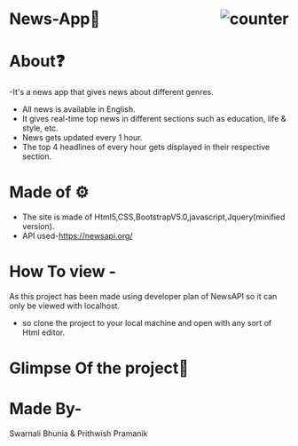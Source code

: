 # News-App📰<img src="https://img.shields.io/website?down_color=red&style=for-the-badge&url=https://prithwishpramanik.github.io/News-App" alt="counter" align="right"/>
# About❓
-It's a news app that gives news about different genres.
- All news is available in English.
- It gives real-time top news in different sections such as education, life & style, etc.
- News gets updated every 1 hour.
- The top 4 headlines of every hour gets displayed in their respective section.
# Made of ⚙
- The site is made of Html5,CSS,BootstrapV5.0,javascript,Jquery(minified version).
- API used-https://newsapi.org/
# How To view -
As this project has been made using developer plan of NewsAPI so it can only be viewed with localhost.
- so clone the project to your local machine and open with any sort of Html editor.
# Glimpse Of the project📸
# Made By-
Swarnali Bhunia & Prithwish Pramanik
